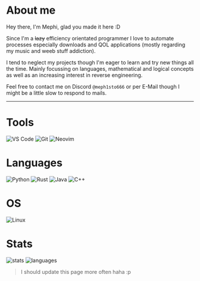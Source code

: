 # About me

Hey there, I'm Mephi, glad you made it here :D

Since I'm a ~~lazy~~ efficiency orientated programmer I love to automate processes especially downloads and QOL applications (mostly regarding my music and weeb stuff addiction).

I tend to neglect my projects though I'm eager to learn and try new things all the time. Mainly focussing on languages, mathematical and logical concepts as well as an increasing interest in reverse engineering.

Feel free to contact me on Discord `@meph1sto666` or per E-Mail though I might be a little slow to respond to mails.

---

# Tools

![VS Code](https://img.shields.io/badge/VS_code-gray?style=for-the-badge&logo=vscodium) ![Git](https://img.shields.io/badge/Git-gray?style=for-the-badge&logo=git) ![Neovim](https://img.shields.io/badge/Nano-gray?style=for-the-badge&logo=neovim)

# Languages

![Python](https://img.shields.io/badge/Python-3%2E10%2E6-007700?style=for-the-badge&logo=python) ![Rust](https://img.shields.io/badge/Rust-1%2e81-orange?style=for-the-badge&logo=rust)
![Java](https://img.shields.io/badge/Java-23-red?style=for-the-badge&logo=openjdk) ![C++](https://img.shields.io/badge/C++-23-blue?style=for-the-badge&logo=cplusplus)

# OS
![Linux](https://img.shields.io/badge/RebornOS-6%2E12%2E1%E2%80%93arch1%E2%80%931-lime?style=flat&color=00667f&logo=linux&logoColor=green) <!--![WINDOWS](https://img.shields.io/badge/Windows-10-lime?style=flat&color=00667f)-->

# Stats

![stats](https://github-readme-stats.vercel.app/api?username=meph1sto666&show_icons=true&theme=dark) ![languages](https://github-readme-stats.vercel.app/api/top-langs/?username=meph1sto666&layout=compact&theme=dark&langs_count=8)

> I should update this page more often haha :p
